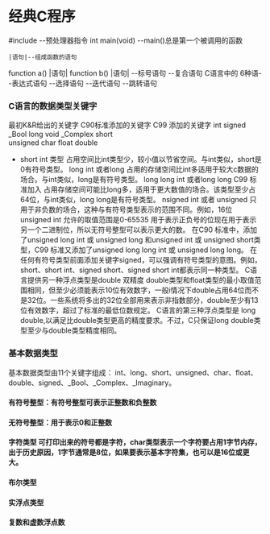 # 经典C程序
#include  --预处理器指令
int main(void) --main()总是第一个被调用的函数

    |语句|--组成函数的语句
function a() 
    |语句|
function b() 
    |语句|
		--标号语句
		--复合语句
C语言中的
6种语--表达式语句
		--选择语句
		--迭代语句
		--跳转语句
### C语言的数据类型关键字

最初K&R给出的关键字   C90标准添加的关键字   C99 添加的关键字
int			signed			_Bool
long			void			_Complex
short						
unsigned
char
float
double
- short int 类型 占用空间比int类型少，较小值以节省空间。与int类似，short是0有符号类型。
long int 或者long 占用的存储空间比int多适用于较大c数据的场合。与int类似，long是有符号类型。
long long int 或者long long C99 标准加入 占用存储空间可能比long多，适用于更大数值的场合。该类型至少占64位，与int类似，long long是有符号类型。
nsigned int 或者 unsigned 只用于非负数的场合，这种与有符号类型表示的范围不同。例如，16位 unsigned int 允许的取值范围是0-65535 用于表示正负号的位现在用于表示另一个二进制位，所以无符号整型可以表示更大的数。
在C90 标准中，添加了unsigned long int 或 unsigned long 和unsigned int 或 unsigned short类型，C99 标准又添加了unsigned long long int 或 unsigned long long。
在任何有符号类型前面添加关键字signed，可以强调有符号类型的意图。例如，short、short int、signed short、signed short int都表示同一种类型。
C语言提供另一种浮点类型是double 双精度 double类型和float类型的最小取值范围相同，但至少必须能表示10位有效数字，一般i情况下double占用64位而不是32位。一些系统将多出的32位全部用来表示非指数部分，double至少有13位有效数字，超过了标准的最低位数规定。  C语言的第三种浮点类型是 long double,以满足比double类型更高的精度要求。不过，C只保证long double类型至少与double类型精度相同。

### 基本数据类型
基本数据类型由11个关键字组成：
int、long、short、unsigned、char、float、double、signed、_Bool、_Complex、_Imaginary。
#### 有符号整型：有符号整型可表示正整数和负整数
#### 无符号整型：用于表示0和正整数
#### 字符类型 可打印出来的符号都是字符，char类型表示一个字符要占用1字节内存，出于历史原因，1字节通常是8位，如果要表示基本字符集，也可以是16位或更大。
#### 布尔类型
#### 实浮点类型
#### 复数和虚数浮点数

